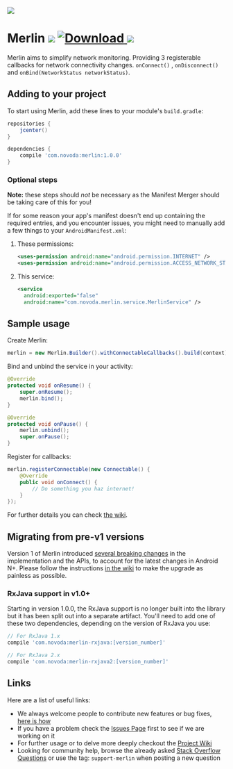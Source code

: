 <p align=left>
<img src="https://github.com/novoda/merlin/blob/readme/readme-sources/header.png"/>
</p>

# Merlin [![](https://ci.novoda.com/buildStatus/icon?job=merlin)](https://ci.novoda.com/job/merlin/lastBuild/console) [![Download](https://api.bintray.com/packages/novoda/maven/merlin/images/download.svg) ](https://bintray.com/novoda/maven/merlin/_latestVersion) [![](https://raw.githubusercontent.com/novoda/novoda/master/assets/btn_apache_lisence.png)](LICENSE.txt)

Merlin aims to simplify network monitoring. Providing 3 registerable callbacks for network connectivity changes.
`onConnect()` , `onDisconnect()` and `onBind(NetworkStatus networkStatus)`.

## Adding to your project

To start using Merlin, add these lines to your module's `build.gradle`:

```groovy
repositories {
    jcenter()
}

dependencies {
    compile 'com.novoda:merlin:1.0.0'
}
```

### Optional steps

**Note:** these steps should _not_ be necessary as the Manifest Merger should be taking care of this for you!

If for some reason your app's manifest doesn't end up containing the required entries, and you encounter issues, you might need to manually add a few things to your `AndroidManifest.xml`:

 1. These permissions:

    ```xml
    <uses-permission android:name="android.permission.INTERNET" />
    <uses-permission android:name="android.permission.ACCESS_NETWORK_STATE" />
    ```

 2. This service:

    ```xml
    <service
      android:exported="false"
      android:name="com.novoda.merlin.service.MerlinService" />
    ```

## Sample usage

Create Merlin:

```java
merlin = new Merlin.Builder().withConnectableCallbacks().build(context);
```

Bind and unbind the service in your activity:

```java
@Override
protected void onResume() {
    super.onResume();
    merlin.bind();
}

@Override
protected void onPause() {
    merlin.unbind();
    super.onPause();
}
```

Register for callbacks:

```java
merlin.registerConnectable(new Connectable() {
    @Override
    public void onConnect() {
        // Do something you haz internet!
    }
});
```

For further details you can check [the wiki](https://github.com/novoda/merlin/wiki/Simple-Api-Usage).

## Migrating from pre-v1 versions

Version 1 of Merlin introduced [several breaking changes](https://github.com/novoda/merlin/wiki/Migration-guide#notable-changes-for-migration) in the implementation and the APIs, to account for the latest changes in Android N+. Please follow the instructions [in the wiki](https://github.com/novoda/merlin/wiki/Migration-guide) to make the upgrade as painless as possible.

### RxJava support in v1.0+

Starting in version 1.0.0, the RxJava support is no longer built into the library but it has been split out into a separate artifact. You'll need to add one of these two dependencies, depending on the version of RxJava you use:

```groovy
// For RxJava 1.x
compile 'com.novoda:merlin-rxjava:[version_number]'

// For RxJava 2.x
compile 'com.novoda:merlin-rxjava2:[version_number]'
```


## Links

Here are a list of useful links:

 * We always welcome people to contribute new features or bug fixes, [here is how](https://github.com/novoda/novoda/blob/master/CONTRIBUTING.md)
 * If you have a problem check the [Issues Page](https://github.com/novoda/merlin/issues) first to see if we are working on it
 * For further usage or to delve more deeply checkout the [Project Wiki](https://github.com/novoda/merlin/wiki)
 * Looking for community help, browse the already asked [Stack Overflow Questions](http://stackoverflow.com/questions/tagged/support-merlin) or use the tag: `support-merlin` when posting a new question
